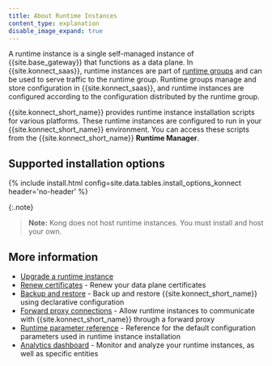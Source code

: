 ```yaml
---
title: About Runtime Instances
content_type: explanation
disable_image_expand: true
---
```


A runtime instance is a single self-managed instance of {{site.base_gateway}} that functions as a data plane. In {{site.konnect_saas}}, runtime instances are part of [runtime groups](/konnect/runtime-manager/runtime-groups) and can be used to serve traffic to the runtime group. Runtime groups manage and store configuration in {{site.konnect_saas}}, and runtime instances are configured according to the configuration distributed by the runtime group. 

{{site.konnect_short_name}} provides runtime instance installation scripts for various platforms. 
These runtime instances are configured to run in your {{site.konnect_short_name}} environment.
You can access these scripts from the {{site.konnect_short_name}} **Runtime Manager**. 

## Supported installation options

{% include install.html config=site.data.tables.install_options_konnect header='no-header' %}

{:.note}
> **Note:** Kong does not host runtime instances. You must install and host your own.

## More information

- [Upgrade a runtime instance](/konnect/runtime-manager/runtime-instances/upgrade/)
- [Renew certificates](/konnect/runtime-manager/runtime-instances/renew-certificates/) - Renew your data plane certificates
- [Backup and restore](/konnect/runtime-manager/backup-restore/) - Back up and restore {{site.konnect_short_name}} using declarative configuration
- [Forward proxy connections](/gateway/latest/production/networking/cp-dp-proxy/) - Allow runtime instances to communicate with {{site.konnect_short_name}} through a forward proxy
- [Runtime parameter reference](/konnect/runtime-manager/runtime-instances/runtime-parameter-reference/) - Reference for the default configuration parameters used in runtime instance installation
- [Analytics dashboard](/konnect/analytics/) - Monitor and analyze your runtime instances, as well as specific entities